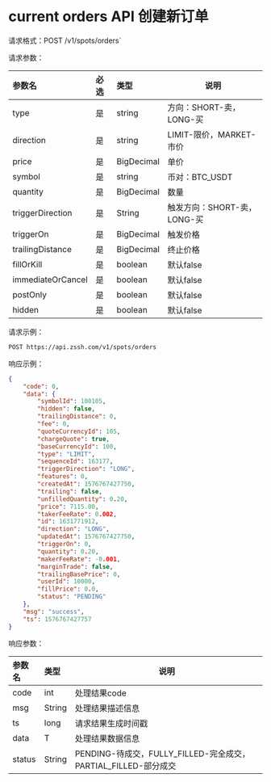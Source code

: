 ﻿# current orders API  创建新订单

请求格式：POST /v1/spots/orders`

请求参数：

|参数名|必选|类型|说明|
|:----    |:---|:----- |-----   |
|type |是  |string |方向：SHORT-卖，LONG-买   |
|direction |是  |string | LIMIT-限价，MARKET-市价    |
|price |是  |BigDecimal |单价   |
|symbol |是  |string | 币对：BTC_USDT    |
|quantity |是  |BigDecimal |数量   |
|triggerDirection |是  |String | 触发方向：SHORT-卖，LONG-买    |
|triggerOn |是  |BigDecimal |触发价格   |
|trailingDistance |是  |BigDecimal | 终止价格    |
|fillOrKill |是  |boolean |默认false   |
|immediateOrCancel |是  |boolean | 默认false    |
|postOnly |是  |boolean | 默认false    |
|hidden |是  |boolean | 默认false    |

请求示例：

```bash
POST https://api.zssh.com/v1/spots/orders
```

响应示例：

```json
{
	"code": 0,
	"data": {
		"symbolId": 100105,
		"hidden": false,
		"trailingDistance": 0,
		"fee": 0,
		"quoteCurrencyId": 105,
		"chargeQuote": true,
		"baseCurrencyId": 100,
		"type": "LIMIT",
		"sequenceId": 163177,
		"triggerDirection": "LONG",
		"features": 0,
		"createdAt": 1576767427750,
		"trailing": false,
		"unfilledQuantity": 0.20,
		"price": 7115.00,
		"takerFeeRate": 0.002,
		"id": 1631771912,
		"direction": "LONG",
		"updatedAt": 1576767427750,
		"triggerOn": 0,
		"quantity": 0.20,
		"makerFeeRate": -0.001,
		"marginTrade": false,
		"trailingBasePrice": 0,
		"userId": 10000,
		"fillPrice": 0.0,
		"status": "PENDING"
	},
	"msg": "success",
	"ts": 1576767427757
}
```

响应参数：

|参数名|类型|说明|
|:-----  |:-----|-----                           |
|code |int   |处理结果code  |
|msg |String   |处理结果描述信息  |
|ts |long   |请求结果生成时间戳  |
|data |T   |处理结果数据信息  |
|status |String   |PENDING-待成交，FULLY_FILLED-完全成交，PARTIAL_FILLED-部分成交  |

